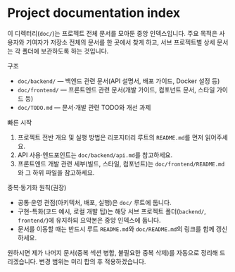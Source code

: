 # Project documentation index

이 디렉터리(`doc/`)는 프로젝트 전체 문서를 모아둔 중앙 인덱스입니다. 주요 목적은 사용자와 기여자가 저장소 전체의 문서를 한 곳에서 찾게 하고, 서브 프로젝트별 상세 문서는 각 폴더에 보관하도록 하는 것입니다.

구조

- `doc/backend/` — 백엔드 관련 문서(API 설명서, 배포 가이드, Docker 설정 등)
- `doc/frontend/` — 프론트엔드 관련 문서(개발 가이드, 컴포넌트 문서, 스타일 가이드 등)
- `doc/TODO.md` — 문서·개발 관련 TODO와 개선 과제

빠른 시작

1. 프로젝트 전반 개요 및 실행 방법은 리포지터리 루트의 `README.md`를 먼저 읽어주세요.
2. API 사용·엔드포인트는 `doc/backend/api.md`를 참고하세요.
3. 프론트엔드 개발 관련 세부(빌드, 스타일, 컴포넌트)는 `doc/frontend/README.md`와 그 하위 파일을 참고하세요.

중복·동기화 원칙(권장)

- 공통·운영 관점(아키텍처, 배포, 실행)은 `doc/` 루트에 둡니다.
- 구현-특화(코드 예시, 로컬 개발 팁)는 해당 서브 프로젝트 폴더(`backend/`, `frontend/`)에 유지하되 요약본은 중앙 인덱스에 둡니다.
- 문서를 이동할 때는 반드시 루트 `README.md`와 `doc/README.md`의 링크를 함께 갱신하세요.

원하시면 제가 나머지 문서(중복 섹션 병합, 불필요한 중복 삭제)를 자동으로 정리해 드리겠습니다. 변경 범위는 미리 합의 후 적용하겠습니다.
